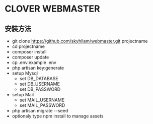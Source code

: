 # CLOVER WEBMASTER

## 安裝方法
* git clone https://github.com/skyhilam/webmaster.git projectname
* cd projectname
* composer install
* composer update
* cp .env.example .env
* php artisan key:generate
* setup Mysql
  * set DB_DATABASE
  * set DB_USERNAME
  * set DB_PASSWORD
* setup Mail
  * set MAIL_USERNAME
  * set MAIL_PASSWORD
* php artisan migrate --seed
* optionaly type npm install to manage assets
